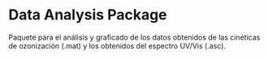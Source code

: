 # Data Analysis Package
Paquete para el análisis y graficado de los datos obtenidos de las cinéticas de ozonización (.mat) y los obtenidos del espectro UV/Vis (.asc).

